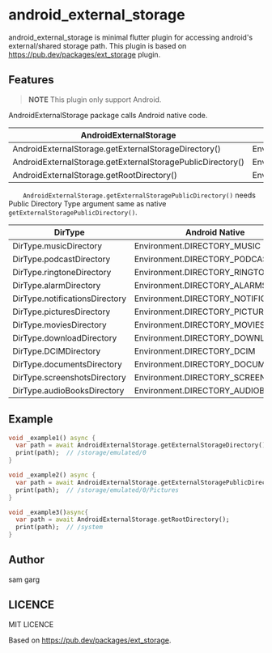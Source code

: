 # android_external_storage

android_external_storage is minimal flutter plugin for accessing android's external/shared storage path.
This plugin is based on https://pub.dev/packages/ext_storage plugin. 


## Features

> **NOTE** This plugin only support Android.

  AndroidExternalStorage package calls Android native code.

|     AndroidExternalStorage                                     | Android Native                                  |
|------------------------------------------------|-------------------------------------------------|
|     AndroidExternalStorage.getExternalStorageDirectory()       | Environment.getExternalStorageDirectory()       |
|     AndroidExternalStorage.getExternalStoragePublicDirectory() | Environment.getExternalStoragePublicDirectory() |
|     AndroidExternalStorage.getRootDirectory()                  | Environment.getRootDirectory()  

`    AndroidExternalStorage.getExternalStoragePublicDirectory()` needs Public Directory Type argument same as native `getExternalStoragePublicDirectory()`.

|     DirType                         | Android Native                      |
|-------------------------------------|-------------------------------------|
|     DirType.musicDirectory          | Environment.DIRECTORY_MUSIC         |
|     DirType.podcastDirectory        | Environment.DIRECTORY_PODCASTS      |
|     DirType.ringtoneDirectory       | Environment.DIRECTORY_RINGTONES     |
|     DirType.alarmDirectory          | Environment.DIRECTORY_ALARMS        |
|     DirType.notificationsDirectory  | Environment.DIRECTORY_NOTIFICATIONS |
|     DirType.picturesDirectory       | Environment.DIRECTORY_PICTURES      |
|     DirType.moviesDirectory         | Environment.DIRECTORY_MOVIES        |
|     DirType.downloadDirectory       | Environment.DIRECTORY_DOWNLOADS     |
|     DirType.DCIMDirectory           | Environment.DIRECTORY_DCIM          |
|     DirType.documentsDirectory      | Environment.DIRECTORY_DOCUMENTS     |
|     DirType.screenshotsDirectory    | Environment.DIRECTORY_SCREENSHOTS   |
|     DirType.audioBooksDirectory     | Environment.DIRECTORY_AUDIOBOOKS    |

## Example

```dart
void _example1() async {
  var path = await AndroidExternalStorage.getExternalStorageDirectory();
  print(path);  // /storage/emulated/0
}

void _example2() async {
  var path = await AndroidExternalStorage.getExternalStoragePublicDirectory(DirType.picturesDirectory);
  print(path);  // /storage/emulated/0/Pictures
}

void _example3()async{
  var path = await AndroidExternalStorage.getRootDirectory();
  print(path);  // /system
}
```

## Author

sam garg

## LICENCE

MIT LICENCE


Based on https://pub.dev/packages/ext_storage.
